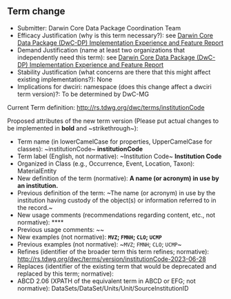 ## Term change

* Submitter: Darwin Core Data Package Coordination Team
* Efficacy Justification (why is this term necessary?): see [Darwin Core Data Package (DwC-DP) Implementation Experience and Feature Report](https://gbif.github.io/dwc-dp/docs/dwc_dp_implementation_feature_reports.pdf)
* Demand Justification (name at least two organizations that independently need this term): see [Darwin Core Data Package (DwC-DP) Implementation Experience and Feature Report](https://gbif.github.io/dwc-dp/docs/dwc_dp_implementation_feature_reports.pdf)
* Stability Justification (what concerns are there that this might affect existing implementations?): None
* Implications for dwciri: namespace (does this change affect a dwciri term version)?: To be determined by DwC-MG

Current Term definition: http://rs.tdwg.org/dwc/terms/institutionCode

Proposed attributes of the new term version (Please put actual changes to be implemented in **bold** and ~strikethrough~):

* Term name (in lowerCamelCase for properties, UpperCamelCase for classes): ~institutionCode~ **institutionCode**
* Term label (English, not normative): ~Institution Code~ **Institution Code**
* Organized in Class (e.g., Occurrence, Event, Location, Taxon): MaterialEntity
* New definition of the term (normative): **A name (or acronym) in use by an institution.**
* Previous definition of the term: ~The name (or acronym) in use by the institution having custody of the object(s) or information referred to in the record.~
* New usage comments (recommendations regarding content, etc., not normative): **** 
* Previous usage comments: ~~
* New examples (not normative): **`MVZ`; `FMNH`; `CLO`; `UCMP`**
* Previous examples (not normative): ~`MVZ`; `FMNH`; `CLO`; `UCMP`~
* Refines (identifier of the broader term this term refines; normative): http://rs.tdwg.org/dwc/terms/version/institutionCode-2023-06-28
* Replaces (identifier of the existing term that would be deprecated and replaced by this term; normative): 
* ABCD 2.06 (XPATH of the equivalent term in ABCD or EFG; not normative): DataSets/DataSet/Units/Unit/SourceInstitutionID
